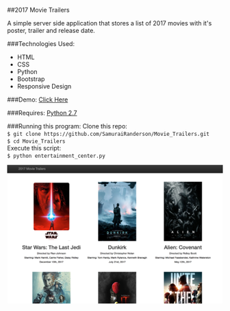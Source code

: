 ##2017 Movie Trailers

A simple server side application that stores a list of 2017 movies with it's poster, trailer and release date.

###Technologies Used:
* HTML
* CSS
* Python
* Bootstrap
* Responsive Design

###Demo:
[Click Here](http://samurairanderson.github.io/Movie_Trailers/)

###Requires:
[Python 2.7](https://www.python.org/download/releases/2.7/)

###Running this program:
Clone this repo:<br>
`$ git clone https://github.com/SamuraiRanderson/Movie_Trailers.git`<br>
`$ cd Movie_Trailers`<br>
Execute this script:<br>
`$ python entertainment_center.py`

![2017 Movie Trailer](images/2017trailers.png)
